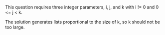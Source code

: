 This question requires three integer parameters, i, j, and k with i != 0 and 0 <= j < k.

The solution generates lists proportional to the size of k, so k should not be too large.
